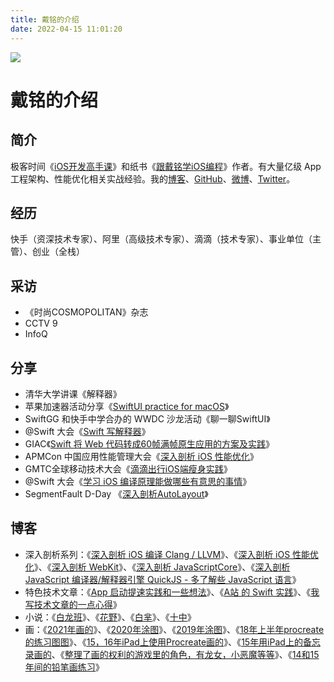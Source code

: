 ```yaml
---
title: 戴铭的介绍
date: 2022-04-15 11:01:20
---
```


![](/img/daiming.jpeg)

# 戴铭的介绍

## 简介

极客时间《[iOS开发高手课](https://time.geekbang.org/column/intro/100024501)》和纸书《[跟戴铭学iOS编程](https://item.jd.com/12827000.html)》作者。有大量亿级 App 工程架构、性能优化相关实战经验。我的[博客](https://ming1016.github.io/)、[GitHub](https://github.com/ming1016)、[微博](https://weibo.com/allstarming)、[Twitter](https://twitter.com/daiming_cn)。

## 经历

快手（资深技术专家）、阿里（高级技术专家）、滴滴（技术专家）、事业单位（主管）、创业（全栈）

## 采访

* 《时尚COSMOPOLITAN》杂志
* CCTV 9
* InfoQ

## 分享

* 清华大学讲课《解释器》
* 苹果加速器活动分享《[SwiftUI practice for macOS](https://ming1016.github.io/2022/03/25/develop-with-swiftui/)》
* SwiftGG 和快手中学合办的 WWDC 沙龙活动《聊一聊SwiftUI》
* @Swift 大会《[Swift 写解释器](https://ming1016.github.io/2018/09/17/produce-slides-of-third-at-swift-conference/)》
* GIAC《[Swift 将 Web 代码转成60帧满帧原生应用的方案及实践](https://ming1016.github.io/2018/01/10/slides-of-giac-how-to-use-swift-transfer-web-to-60-frame-native-code/)》
* APMCon 中国应用性能管理大会《[深入剖析 iOS 性能优化](https://ming1016.github.io/2017/06/20/deeply-ios-performance-optimization/)》
* GMTC全球移动技术大会《[滴滴出行iOS端瘦身实践](https://ming1016.github.io/2017/06/12/gmtc-ios-slimming-practice/)》
* @Swift 大会《[学习 iOS 编译原理能做哪些有意思的事情](https://ming1016.github.io/2017/05/27/slides-of-learn-what-interesting-things-you-can-do-with-iOS-compilation/)》
* SegmentFault D-Day 《[深入剖析AutoLayout](https://ming1016.github.io/2021/07/13/deeply-analyse-autolayout-slides/)》

## 博客

* 深入剖析系列：《[深入剖析 iOS 编译 Clang / LLVM](https://ming1016.github.io/2017/03/01/deeply-analyse-llvm/)》、《[深入剖析 iOS 性能优化](https://ming1016.github.io/2017/06/20/deeply-ios-performance-optimization/)》、《[深入剖析 WebKit](https://ming1016.github.io/2017/10/11/deeply-analyse-webkit/)》、《[深入剖析 JavaScriptCore](https://ming1016.github.io/2018/04/21/deeply-analyse-javascriptcore/)》、《[深入剖析 JavaScript 编译器/解释器引擎 QuickJS - 多了解些 JavaScript 语言](https://ming1016.github.io/2021/02/21/deeply-analyse-quickjs/)》
* 特色技术文章：《[App 启动提速实践和一些想法](https://ming1016.github.io/2020/12/18/thinking-in-how-to-speed-up-app/)》、《[A站 的 Swift 实践](https://ming1016.github.io/2021/05/22/acfun-swift-practice/)》、《[我写技术文章的一点心得](https://ming1016.github.io/2021/07/24/my-little-idea-about-writing-technical-article/)》
* 小说：《[白龙班](https://ming1016.github.io/2019/06/19/white-dragon-class/)》、《[花野](https://ming1016.github.io/2018/01/04/huaye/)》、《[白芈](https://ming1016.github.io/2018/01/04/baimi/)》、《[十中](https://ming1016.github.io/2016/04/04/tenth-middle-school/)》
* 画：《[2021年画的](https://ming1016.github.io/2022/02/26/draw-in-2021/)》、《[2020年涂图](https://ming1016.github.io/2020/05/04/draw-in-2020/)》、《[2019年涂图](https://ming1016.github.io/2019/12/06/draw-in-2019/)》、《[18年上半年procreate的练习图图](https://ming1016.github.io/2018/09/14/draw-with-procreate-in-ipad-during-pre-half-in-20182/)》、《[15，16年iPad上使用Procreate画的](https://ming1016.github.io/2016/09/20/draw-with-procreate-in-ipad-during-15-to-16/)》、《[15年用iPad上的备忘录画的](https://ming1016.github.io/2015/11/02/draw-with-note-in-ipad-during-15/)、《[整理了画的权利的游戏里的角色，有龙女，小恶魔等等](https://ming1016.github.io/2015/04/02/draw-game-of-thrones-with-pencil-during-14/)》、《[14和15年间的铅笔画练习](https://ming1016.github.io/2015/03/12/draw-practice-with-pencil-during-14-to-15/)》





